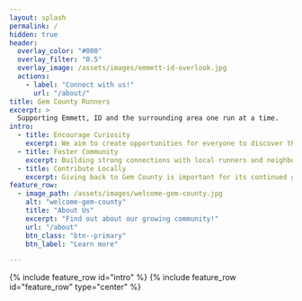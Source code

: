 ```yaml
---
layout: splash
permalink: /
hidden: true
header:
  overlay_color: "#000"
  overlay_filter: "0.5"
  overlay_image: /assets/images/emmett-id-overlook.jpg
  actions:
    - label: "Connect with us!"
      url: "/about/"
title: Gem County Runners
excerpt: >
  Supporting Emmett, ID and the surrounding area one run at a time.
intro:
  - title: Encourage Curiosity
    excerpt: We aim to create opportunities for everyone to discover the joy of running and movement together.
  - title: Foster Community
    excerpt: Building strong connections with local runners and neighbors is crucial to our group.
  - title: Contribute Locally
    excerpt: Giving back to Gem County is important for its continued growth and accessibility.
feature_row:
  - image_path: /assets/images/welcome-gem-county.jpg
    alt: "welcome-gem-county"
    title: "About Us"
    excerpt: "Find out about our growing community!"
    url: "/about"
    btn_class: "btn--primary"
    btn_label: "Learn more"

---
```


{% include feature_row id="intro" %}
{% include feature_row id="feature_row" type="center" %}
